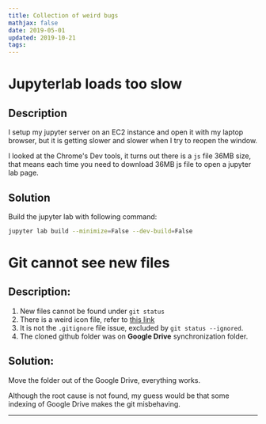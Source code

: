 ```yaml
---
title: Collection of weird bugs
mathjax: false
date: 2019-05-01
updated: 2019-10-21
tags:
---
```


# Jupyterlab loads too slow
## Description
I setup my jupyter server on an EC2 instance and open it with my laptop browser, but it is getting slower and slower when I try to reopen the window.

I looked at the Chrome's Dev tools, it turns out there is a `js` file 36MB size, that means each time you need to download 36MB js file to open a jupyter lab page.

## Solution
Build the jupyter lab with following command:

```bash
jupyter lab build --minimize=False --dev-build=False
```
 
<!--more-->

# Git cannot see new files
## Description:
1. New files cannot be found under `git status`
2. There is a weird icon file, refer to [this link](https://superuser.com/questions/298785/icon-file-on-os-x-desktop)
3. It is not the `.gitignore` file issue, excluded by `git status --ignored`.
4. The cloned github folder was on **Google Drive** synchronization folder.

## Solution:
Move the folder out of the Google Drive, everything works.

Although the root cause is not found, my guess would be that some indexing of Google Drive makes the git misbehaving.

---